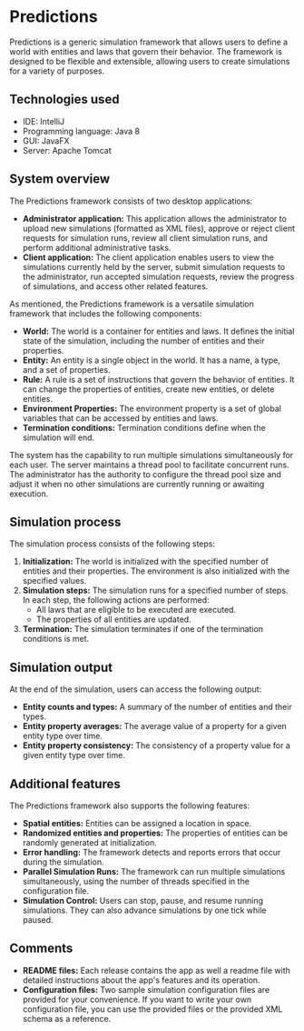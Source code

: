 # Predictions

Predictions is a generic simulation framework that allows users to define a world with entities and laws that govern their behavior. The framework is designed to be flexible and extensible, allowing users to create simulations for a variety of purposes.

## Technologies used

* IDE: IntelliJ
* Programming language: Java 8
* GUI: JavaFX
* Server: Apache Tomcat

## System overview
The Predictions framework consists of two desktop applications:

* **Administrator application:** This application allows the administrator to upload new simulations (formatted as XML files), approve or reject client requests for simulation runs, review all client simulation runs, and perform additional administrative tasks.
* **Client application:** The client application enables users to view the simulations currently held by the server, submit simulation requests to the administrator, run accepted simulation requests, review the progress of simulations, and access other related features. 

As mentioned, the Predictions framework is a versatile simulation framework that includes the following components:

* **World:** The world is a container for entities and laws. It defines the initial state of the simulation, including the number of entities and their properties.
* **Entity:** An entity is a single object in the world. It has a name, a type, and a set of properties.
* **Rule:** A rule is a set of instructions that govern the behavior of entities. It can change the properties of entities, create new entities, or delete entities.
* **Environment Properties:** The environment property is a set of global variables that can be accessed by entities and laws.
* **Termination conditions:** Termination conditions define when the simulation will end.

The system has the capability to run multiple simulations simultaneously for each user. The server maintains a thread pool to facilitate concurrent runs. 
The administrator has the authority to configure the thread pool size and adjust it when no other simulations are currently running or awaiting execution.

## Simulation process

The simulation process consists of the following steps:

1. **Initialization:** The world is initialized with the specified number of entities and their properties. The environment is also initialized with the specified values.
2. **Simulation steps:** The simulation runs for a specified number of steps. In each step, the following actions are performed:
    * All laws that are eligible to be executed are executed.
    * The properties of all entities are updated.
3. **Termination:** The simulation terminates if one of the termination conditions is met.

## Simulation output

At the end of the simulation, users can access the following output:

* **Entity counts and types:** A summary of the number of entities and their types.
* **Entity property averages:** The average value of a property for a given entity type over time.
* **Entity property consistency:** The consistency of a property value for a given entity type over time.

## Additional features

The Predictions framework also supports the following features:

* **Spatial entities:** Entities can be assigned a location in space.
* **Randomized entities and properties:** The properties of entities can be randomly generated at initialization.
* **Error handling:** The framework detects and reports errors that occur during the simulation.
* **Parallel Simulation Runs:** The framework can run multiple simulations simultaneously, using the number of threads specified in the configuration file.
* **Simulation Control:**  Users can stop, pause, and resume running simulations. They can also advance simulations by one tick while paused.

## Comments
* **README files:** Each release contains the app as well a readme file with detailed instructions about the app's features and its operation.
* **Configuration files:** Two sample simulation configuration files are provided for your convenience. If you want to write your own configuration file, you can use the provided files or the provided XML schema as a reference.
